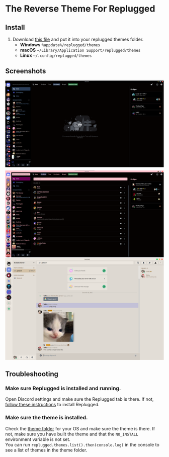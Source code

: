 # The Reverse Theme For Replugged

## Install

1. Download [this file](https://github.com/Hveodrungr/The-reverse-theme/releases/latest/download/dev.Iamjk.ReverseTheme.asar) and put it into your replugged themes folder.
    - **Windows** `%appdata%/replugged/themes`
    - **macOS** `~/Library/Application Support/replugged/themes`
    - **Linux** `~/.config/replugged/themes`

## Screenshots

<img src="./assets/image.png">
<img src="./assets/image3.png">
<img src="./assets/image2.png">

## Troubleshooting

### Make sure Replugged is installed and running.

Open Discord settings and make sure the Replugged tab is there. If not,
[follow these instructions](https://github.com/replugged-org/replugged#installation) to install
Replugged.

### Make sure the theme is installed.

Check the [theme folder](https://github.com/replugged-org/replugged#installing-plugins-and-themes)
for your OS and make sure the theme is there. If not, make sure you have built the theme and that
the `NO_INSTALL` environment variable is not set.  
You can run `replugged.themes.list().then(console.log)` in the console to see a list of themes in
the theme folder.
